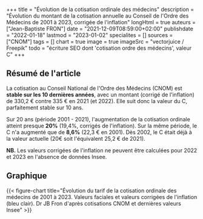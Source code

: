 +++
title = "Évolution de la cotisation ordinale des médecins"
description = "Évolution du montant de la cotisation annuelle au Conseil de l'Ordre des Médecins de 2001 à 2023, corrigée de l'inflation"
longHtml = true
auteurs = ["Jean-Baptiste FRON"]
date = "2021-12-09T08:59:00+02:00"
publishdate = "2022-01-18"
lastmod = "2023-01-02"
specialites = []
sources = ["CNOM"]
tags = []
chart = true
image = true
imageSrc = "vectorjuice / Freepik"
todo = "écriture SEO dont 'cotisation ordre des médecins', valeur C"
+++

## Résumé de l'article

La cotisation au Conseil National de l'Ordre des Médecins (CNOM) est **stable sur les 10 dernières années**, avec un montant (corrigé de l'inflation) de 330,2 € contre 335 € en 2021 (et 2022). Elle suit donc la valeur du C, parfaitement stable sur 10 ans.

Sur 20 ans (période 2001 - 2021), l'augmentation de la cotisation ordinale atteint presque **20%** (19,4%, corrigés de l'inflation). Sur la même période, le C n'a augmenté que de **8,6%** (22,3 € en 2001). Dès 2002, le C était déjà à la valeur actuelle (20€ soit l'équivalent 25,2 € de 2021).

**NB.** Les valeurs corrigées de l'inflation ne peuvent être calculées pour 2022 et 2023 en l'absence de données Insee.

## Graphique

{{< figure-chart title="Évolution du tarif de la cotisation ordinale des médecins de 2001 à 2023. Valeurs faciales et valeurs corrigées de l'inflation (bleu clair). Dr JB Fron d'après cotisations CNOM et dernières valeurs Insee" >}}

<script>
const chartOptions = {
  // https://www.insee.fr/fr/information/2417794
  series: [{
    name: 'Euros courants',
    data: [214, 219, 227, 235, 245, 252, 260, 275, 290, 295, 300, 300, 300, 305, 320, 330, 333, 335, 335, 335, 335, 335, 340]
  }, {
    name: 'Euros 2021',
    data: [66.55, 62.55, 58.97, 54.87, 51.7, 48.3, 45.88, 39.06, 40.91, 36.57, 30.21, 23.88, 21.08, 19.8, 20.64, 20.65, 17.21, 10.92, 7.14, 5.5, 0, null, null]
  }],
  chart: { stacked: true },
  title: { text: 'Évolution de la cotisation ordinale des médecins de 2001 à 2023' },
  xaxis: {
    categories: [2001, 2002, 2003, 2004, 2005, 2006, 2007, 2008, 2009, 2010, 2011, 2012, 2013, 2014, 2015, 2016, 2017, 2018, 2019, 2020, 2021, 2022, 2023],
    tickAmount: 10
  },
  yaxis: [
    {
      title: { text: "Montant (€)" },
      labels: {
        style: { colors: '#757575' }
      },
      decimalsInFloat: 0
    }
  ],
  tooltip: {
    // x: { show: true },
    y: [{
      formatter: function(value) { return `${value} €` }
    },
    {
      formatter: function(value, { series, seriesIndex, dataPointIndex, w }) {
        value += series[0][dataPointIndex];
        Math.round(value);
        return `<strong>${value} €</strong>`;
        }
    }]
  },
  theme: {
    monochrome: { enabled: true }
  }
}
</script>

